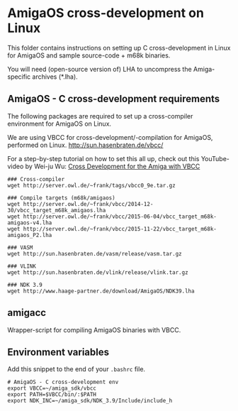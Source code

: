 # AmigaOS cross-development on Linux

This folder contains instructions on setting up C cross-development in Linux for AmigaOS and sample source-code + m68k binaries.

You will need (open-source version of) LHA to uncompress the Amiga-specific archives (*.lha).

## AmigaOS - C cross-development requirements

The following packages are required to set up a cross-compiler environment for AmigaOS on Linux.

We are using VBCC for cross-development/-compilation for AmigaOS, performed on Linux.
http://sun.hasenbraten.de/vbcc/

For a step-by-step tutorial on how to set this all up, check out this YouTube-video by Wei-ju Wu:
[Cross Development for the Amiga with VBCC](https://www.youtube.com/watch?v=vFV0oEyY92I&ab_channel=Wei-juWu)

```
### Cross-compiler
wget http://server.owl.de/~frank/tags/vbcc0_9e.tar.gz

### Compile targets (m68k/amigaos)
wget http://server.owl.de/~frank/vbcc/2014-12-30/vbcc_target_m68k_amigaos.lha
wget http://server.owl.de/~frank/vbcc/2015-06-04/vbcc_target_m68k-amigaos-v4.lha
wget http://server.owl.de/~frank/vbcc/2015-11-22/vbcc_target_m68k-amigaos_P2.lha

### VASM
wget http://sun.hasenbraten.de/vasm/release/vasm.tar.gz

### VLINK
wget http://sun.hasenbraten.de/vlink/release/vlink.tar.gz

### NDK 3.9
wget http://www.haage-partner.de/download/AmigaOS/NDK39.lha
```

## amigacc

Wrapper-script for compiling AmigaOS binaries with VBCC.

## Environment variables

Add this snippet to the end of your `.bashrc` file.
```
# AmigaOS - C cross-development env
export VBCC=~/amiga_sdk/vbcc
export PATH=$VBCC/bin/:$PATH
export NDK_INC=~/amiga_sdk/NDK_3.9/Include/include_h
```
